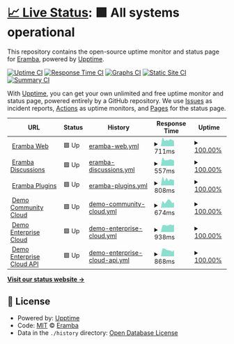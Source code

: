 # [📈 Live Status](https://eramba.github.io): <!--live status--> **🟩 All systems operational**

This repository contains the open-source uptime monitor and status page for [Eramba](http://www.eramba.org), powered by [Upptime](https://github.com/upptime/upptime).

[![Uptime CI](https://github.com/eramba/upptime/workflows/Uptime%20CI/badge.svg)](https://github.com/eramba/upptime/actions?query=workflow%3A%22Uptime+CI%22)
[![Response Time CI](https://github.com/eramba/upptime/workflows/Response%20Time%20CI/badge.svg)](https://github.com/eramba/upptime/actions?query=workflow%3A%22Response+Time+CI%22)
[![Graphs CI](https://github.com/eramba/upptime/workflows/Graphs%20CI/badge.svg)](https://github.com/eramba/upptime/actions?query=workflow%3A%22Graphs+CI%22)
[![Static Site CI](https://github.com/eramba/upptime/workflows/Static%20Site%20CI/badge.svg)](https://github.com/eramba/upptime/actions?query=workflow%3A%22Static+Site+CI%22)
[![Summary CI](https://github.com/eramba/upptime/workflows/Summary%20CI/badge.svg)](https://github.com/eramba/upptime/actions?query=workflow%3A%22Summary+CI%22)

With [Upptime](https://upptime.js.org), you can get your own unlimited and free uptime monitor and status page, powered entirely by a GitHub repository. We use [Issues](https://github.com/eramba/upptime/issues) as incident reports, [Actions](https://github.com/eramba/upptime/actions) as uptime monitors, and [Pages](https://eramba.github.io) for the status page.

<!--start: status pages-->
<!-- This summary is generated by Upptime (https://github.com/upptime/upptime) -->
<!-- Do not edit this manually, your changes will be overwritten -->
<!-- prettier-ignore -->
| URL | Status | History | Response Time | Uptime |
| --- | ------ | ------- | ------------- | ------ |
| <img alt="" src="https://icons.duckduckgo.com/ip3/www.eramba.org.ico" height="13"> [Eramba Web](https://www.eramba.org/about-us) | 🟩 Up | [eramba-web.yml](https://github.com/eramba/upptime/commits/HEAD/history/eramba-web.yml) | <details><summary><img alt="Response time graph" src="./graphs/eramba-web/response-time-week.png" height="20"> 711ms</summary><br><a href="https://eramba.github.io/upptime/history/eramba-web"><img alt="Response time 688" src="https://img.shields.io/endpoint?url=https%3A%2F%2Fraw.githubusercontent.com%2Feramba%2Fupptime%2FHEAD%2Fapi%2Feramba-web%2Fresponse-time.json"></a><br><a href="https://eramba.github.io/upptime/history/eramba-web"><img alt="24-hour response time 600" src="https://img.shields.io/endpoint?url=https%3A%2F%2Fraw.githubusercontent.com%2Feramba%2Fupptime%2FHEAD%2Fapi%2Feramba-web%2Fresponse-time-day.json"></a><br><a href="https://eramba.github.io/upptime/history/eramba-web"><img alt="7-day response time 711" src="https://img.shields.io/endpoint?url=https%3A%2F%2Fraw.githubusercontent.com%2Feramba%2Fupptime%2FHEAD%2Fapi%2Feramba-web%2Fresponse-time-week.json"></a><br><a href="https://eramba.github.io/upptime/history/eramba-web"><img alt="30-day response time 801" src="https://img.shields.io/endpoint?url=https%3A%2F%2Fraw.githubusercontent.com%2Feramba%2Fupptime%2FHEAD%2Fapi%2Feramba-web%2Fresponse-time-month.json"></a><br><a href="https://eramba.github.io/upptime/history/eramba-web"><img alt="1-year response time 688" src="https://img.shields.io/endpoint?url=https%3A%2F%2Fraw.githubusercontent.com%2Feramba%2Fupptime%2FHEAD%2Fapi%2Feramba-web%2Fresponse-time-year.json"></a></details> | <details><summary><a href="https://eramba.github.io/upptime/history/eramba-web">100.00%</a></summary><a href="https://eramba.github.io/upptime/history/eramba-web"><img alt="All-time uptime 99.96%" src="https://img.shields.io/endpoint?url=https%3A%2F%2Fraw.githubusercontent.com%2Feramba%2Fupptime%2FHEAD%2Fapi%2Feramba-web%2Fuptime.json"></a><br><a href="https://eramba.github.io/upptime/history/eramba-web"><img alt="24-hour uptime 100.00%" src="https://img.shields.io/endpoint?url=https%3A%2F%2Fraw.githubusercontent.com%2Feramba%2Fupptime%2FHEAD%2Fapi%2Feramba-web%2Fuptime-day.json"></a><br><a href="https://eramba.github.io/upptime/history/eramba-web"><img alt="7-day uptime 100.00%" src="https://img.shields.io/endpoint?url=https%3A%2F%2Fraw.githubusercontent.com%2Feramba%2Fupptime%2FHEAD%2Fapi%2Feramba-web%2Fuptime-week.json"></a><br><a href="https://eramba.github.io/upptime/history/eramba-web"><img alt="30-day uptime 100.00%" src="https://img.shields.io/endpoint?url=https%3A%2F%2Fraw.githubusercontent.com%2Feramba%2Fupptime%2FHEAD%2Fapi%2Feramba-web%2Fuptime-month.json"></a><br><a href="https://eramba.github.io/upptime/history/eramba-web"><img alt="1-year uptime 99.96%" src="https://img.shields.io/endpoint?url=https%3A%2F%2Fraw.githubusercontent.com%2Feramba%2Fupptime%2FHEAD%2Fapi%2Feramba-web%2Fuptime-year.json"></a></details>
| <img alt="" src="https://icons.duckduckgo.com/ip3/discussions.eramba.org.ico" height="13"> [Eramba Discussions](https://discussions.eramba.org/about) | 🟩 Up | [eramba-discussions.yml](https://github.com/eramba/upptime/commits/HEAD/history/eramba-discussions.yml) | <details><summary><img alt="Response time graph" src="./graphs/eramba-discussions/response-time-week.png" height="20"> 557ms</summary><br><a href="https://eramba.github.io/upptime/history/eramba-discussions"><img alt="Response time 530" src="https://img.shields.io/endpoint?url=https%3A%2F%2Fraw.githubusercontent.com%2Feramba%2Fupptime%2FHEAD%2Fapi%2Feramba-discussions%2Fresponse-time.json"></a><br><a href="https://eramba.github.io/upptime/history/eramba-discussions"><img alt="24-hour response time 496" src="https://img.shields.io/endpoint?url=https%3A%2F%2Fraw.githubusercontent.com%2Feramba%2Fupptime%2FHEAD%2Fapi%2Feramba-discussions%2Fresponse-time-day.json"></a><br><a href="https://eramba.github.io/upptime/history/eramba-discussions"><img alt="7-day response time 557" src="https://img.shields.io/endpoint?url=https%3A%2F%2Fraw.githubusercontent.com%2Feramba%2Fupptime%2FHEAD%2Fapi%2Feramba-discussions%2Fresponse-time-week.json"></a><br><a href="https://eramba.github.io/upptime/history/eramba-discussions"><img alt="30-day response time 544" src="https://img.shields.io/endpoint?url=https%3A%2F%2Fraw.githubusercontent.com%2Feramba%2Fupptime%2FHEAD%2Fapi%2Feramba-discussions%2Fresponse-time-month.json"></a><br><a href="https://eramba.github.io/upptime/history/eramba-discussions"><img alt="1-year response time 530" src="https://img.shields.io/endpoint?url=https%3A%2F%2Fraw.githubusercontent.com%2Feramba%2Fupptime%2FHEAD%2Fapi%2Feramba-discussions%2Fresponse-time-year.json"></a></details> | <details><summary><a href="https://eramba.github.io/upptime/history/eramba-discussions">100.00%</a></summary><a href="https://eramba.github.io/upptime/history/eramba-discussions"><img alt="All-time uptime 99.94%" src="https://img.shields.io/endpoint?url=https%3A%2F%2Fraw.githubusercontent.com%2Feramba%2Fupptime%2FHEAD%2Fapi%2Feramba-discussions%2Fuptime.json"></a><br><a href="https://eramba.github.io/upptime/history/eramba-discussions"><img alt="24-hour uptime 100.00%" src="https://img.shields.io/endpoint?url=https%3A%2F%2Fraw.githubusercontent.com%2Feramba%2Fupptime%2FHEAD%2Fapi%2Feramba-discussions%2Fuptime-day.json"></a><br><a href="https://eramba.github.io/upptime/history/eramba-discussions"><img alt="7-day uptime 100.00%" src="https://img.shields.io/endpoint?url=https%3A%2F%2Fraw.githubusercontent.com%2Feramba%2Fupptime%2FHEAD%2Fapi%2Feramba-discussions%2Fuptime-week.json"></a><br><a href="https://eramba.github.io/upptime/history/eramba-discussions"><img alt="30-day uptime 100.00%" src="https://img.shields.io/endpoint?url=https%3A%2F%2Fraw.githubusercontent.com%2Feramba%2Fupptime%2FHEAD%2Fapi%2Feramba-discussions%2Fuptime-month.json"></a><br><a href="https://eramba.github.io/upptime/history/eramba-discussions"><img alt="1-year uptime 99.94%" src="https://img.shields.io/endpoint?url=https%3A%2F%2Fraw.githubusercontent.com%2Feramba%2Fupptime%2FHEAD%2Fapi%2Feramba-discussions%2Fuptime-year.json"></a></details>
| <img alt="" src="https://icons.duckduckgo.com/ip3/plugins.eramba.org.ico" height="13"> [Eramba Plugins](https://plugins.eramba.org) | 🟩 Up | [eramba-plugins.yml](https://github.com/eramba/upptime/commits/HEAD/history/eramba-plugins.yml) | <details><summary><img alt="Response time graph" src="./graphs/eramba-plugins/response-time-week.png" height="20"> 808ms</summary><br><a href="https://eramba.github.io/upptime/history/eramba-plugins"><img alt="Response time 1006" src="https://img.shields.io/endpoint?url=https%3A%2F%2Fraw.githubusercontent.com%2Feramba%2Fupptime%2FHEAD%2Fapi%2Feramba-plugins%2Fresponse-time.json"></a><br><a href="https://eramba.github.io/upptime/history/eramba-plugins"><img alt="24-hour response time 725" src="https://img.shields.io/endpoint?url=https%3A%2F%2Fraw.githubusercontent.com%2Feramba%2Fupptime%2FHEAD%2Fapi%2Feramba-plugins%2Fresponse-time-day.json"></a><br><a href="https://eramba.github.io/upptime/history/eramba-plugins"><img alt="7-day response time 808" src="https://img.shields.io/endpoint?url=https%3A%2F%2Fraw.githubusercontent.com%2Feramba%2Fupptime%2FHEAD%2Fapi%2Feramba-plugins%2Fresponse-time-week.json"></a><br><a href="https://eramba.github.io/upptime/history/eramba-plugins"><img alt="30-day response time 814" src="https://img.shields.io/endpoint?url=https%3A%2F%2Fraw.githubusercontent.com%2Feramba%2Fupptime%2FHEAD%2Fapi%2Feramba-plugins%2Fresponse-time-month.json"></a><br><a href="https://eramba.github.io/upptime/history/eramba-plugins"><img alt="1-year response time 1006" src="https://img.shields.io/endpoint?url=https%3A%2F%2Fraw.githubusercontent.com%2Feramba%2Fupptime%2FHEAD%2Fapi%2Feramba-plugins%2Fresponse-time-year.json"></a></details> | <details><summary><a href="https://eramba.github.io/upptime/history/eramba-plugins">100.00%</a></summary><a href="https://eramba.github.io/upptime/history/eramba-plugins"><img alt="All-time uptime 99.45%" src="https://img.shields.io/endpoint?url=https%3A%2F%2Fraw.githubusercontent.com%2Feramba%2Fupptime%2FHEAD%2Fapi%2Feramba-plugins%2Fuptime.json"></a><br><a href="https://eramba.github.io/upptime/history/eramba-plugins"><img alt="24-hour uptime 100.00%" src="https://img.shields.io/endpoint?url=https%3A%2F%2Fraw.githubusercontent.com%2Feramba%2Fupptime%2FHEAD%2Fapi%2Feramba-plugins%2Fuptime-day.json"></a><br><a href="https://eramba.github.io/upptime/history/eramba-plugins"><img alt="7-day uptime 100.00%" src="https://img.shields.io/endpoint?url=https%3A%2F%2Fraw.githubusercontent.com%2Feramba%2Fupptime%2FHEAD%2Fapi%2Feramba-plugins%2Fuptime-week.json"></a><br><a href="https://eramba.github.io/upptime/history/eramba-plugins"><img alt="30-day uptime 100.00%" src="https://img.shields.io/endpoint?url=https%3A%2F%2Fraw.githubusercontent.com%2Feramba%2Fupptime%2FHEAD%2Fapi%2Feramba-plugins%2Fuptime-month.json"></a><br><a href="https://eramba.github.io/upptime/history/eramba-plugins"><img alt="1-year uptime 99.45%" src="https://img.shields.io/endpoint?url=https%3A%2F%2Fraw.githubusercontent.com%2Feramba%2Fupptime%2FHEAD%2Fapi%2Feramba-plugins%2Fuptime-year.json"></a></details>
| <img alt="" src="https://icons.duckduckgo.com/ip3/demo.cloud.eramba.org.ico" height="13"> [Demo Community Cloud](https://demo.cloud.eramba.org/login) | 🟩 Up | [demo-community-cloud.yml](https://github.com/eramba/upptime/commits/HEAD/history/demo-community-cloud.yml) | <details><summary><img alt="Response time graph" src="./graphs/demo-community-cloud/response-time-week.png" height="20"> 674ms</summary><br><a href="https://eramba.github.io/upptime/history/demo-community-cloud"><img alt="Response time 633" src="https://img.shields.io/endpoint?url=https%3A%2F%2Fraw.githubusercontent.com%2Feramba%2Fupptime%2FHEAD%2Fapi%2Fdemo-community-cloud%2Fresponse-time.json"></a><br><a href="https://eramba.github.io/upptime/history/demo-community-cloud"><img alt="24-hour response time 601" src="https://img.shields.io/endpoint?url=https%3A%2F%2Fraw.githubusercontent.com%2Feramba%2Fupptime%2FHEAD%2Fapi%2Fdemo-community-cloud%2Fresponse-time-day.json"></a><br><a href="https://eramba.github.io/upptime/history/demo-community-cloud"><img alt="7-day response time 674" src="https://img.shields.io/endpoint?url=https%3A%2F%2Fraw.githubusercontent.com%2Feramba%2Fupptime%2FHEAD%2Fapi%2Fdemo-community-cloud%2Fresponse-time-week.json"></a><br><a href="https://eramba.github.io/upptime/history/demo-community-cloud"><img alt="30-day response time 610" src="https://img.shields.io/endpoint?url=https%3A%2F%2Fraw.githubusercontent.com%2Feramba%2Fupptime%2FHEAD%2Fapi%2Fdemo-community-cloud%2Fresponse-time-month.json"></a><br><a href="https://eramba.github.io/upptime/history/demo-community-cloud"><img alt="1-year response time 633" src="https://img.shields.io/endpoint?url=https%3A%2F%2Fraw.githubusercontent.com%2Feramba%2Fupptime%2FHEAD%2Fapi%2Fdemo-community-cloud%2Fresponse-time-year.json"></a></details> | <details><summary><a href="https://eramba.github.io/upptime/history/demo-community-cloud">100.00%</a></summary><a href="https://eramba.github.io/upptime/history/demo-community-cloud"><img alt="All-time uptime 99.75%" src="https://img.shields.io/endpoint?url=https%3A%2F%2Fraw.githubusercontent.com%2Feramba%2Fupptime%2FHEAD%2Fapi%2Fdemo-community-cloud%2Fuptime.json"></a><br><a href="https://eramba.github.io/upptime/history/demo-community-cloud"><img alt="24-hour uptime 100.00%" src="https://img.shields.io/endpoint?url=https%3A%2F%2Fraw.githubusercontent.com%2Feramba%2Fupptime%2FHEAD%2Fapi%2Fdemo-community-cloud%2Fuptime-day.json"></a><br><a href="https://eramba.github.io/upptime/history/demo-community-cloud"><img alt="7-day uptime 100.00%" src="https://img.shields.io/endpoint?url=https%3A%2F%2Fraw.githubusercontent.com%2Feramba%2Fupptime%2FHEAD%2Fapi%2Fdemo-community-cloud%2Fuptime-week.json"></a><br><a href="https://eramba.github.io/upptime/history/demo-community-cloud"><img alt="30-day uptime 100.00%" src="https://img.shields.io/endpoint?url=https%3A%2F%2Fraw.githubusercontent.com%2Feramba%2Fupptime%2FHEAD%2Fapi%2Fdemo-community-cloud%2Fuptime-month.json"></a><br><a href="https://eramba.github.io/upptime/history/demo-community-cloud"><img alt="1-year uptime 99.75%" src="https://img.shields.io/endpoint?url=https%3A%2F%2Fraw.githubusercontent.com%2Feramba%2Fupptime%2FHEAD%2Fapi%2Fdemo-community-cloud%2Fuptime-year.json"></a></details>
| <img alt="" src="https://icons.duckduckgo.com/ip3/demo-e.cloud.eramba.org.ico" height="13"> [Demo Enterprise Cloud](https://demo-e.cloud.eramba.org/login) | 🟩 Up | [demo-enterprise-cloud.yml](https://github.com/eramba/upptime/commits/HEAD/history/demo-enterprise-cloud.yml) | <details><summary><img alt="Response time graph" src="./graphs/demo-enterprise-cloud/response-time-week.png" height="20"> 938ms</summary><br><a href="https://eramba.github.io/upptime/history/demo-enterprise-cloud"><img alt="Response time 1006" src="https://img.shields.io/endpoint?url=https%3A%2F%2Fraw.githubusercontent.com%2Feramba%2Fupptime%2FHEAD%2Fapi%2Fdemo-enterprise-cloud%2Fresponse-time.json"></a><br><a href="https://eramba.github.io/upptime/history/demo-enterprise-cloud"><img alt="24-hour response time 1008" src="https://img.shields.io/endpoint?url=https%3A%2F%2Fraw.githubusercontent.com%2Feramba%2Fupptime%2FHEAD%2Fapi%2Fdemo-enterprise-cloud%2Fresponse-time-day.json"></a><br><a href="https://eramba.github.io/upptime/history/demo-enterprise-cloud"><img alt="7-day response time 938" src="https://img.shields.io/endpoint?url=https%3A%2F%2Fraw.githubusercontent.com%2Feramba%2Fupptime%2FHEAD%2Fapi%2Fdemo-enterprise-cloud%2Fresponse-time-week.json"></a><br><a href="https://eramba.github.io/upptime/history/demo-enterprise-cloud"><img alt="30-day response time 899" src="https://img.shields.io/endpoint?url=https%3A%2F%2Fraw.githubusercontent.com%2Feramba%2Fupptime%2FHEAD%2Fapi%2Fdemo-enterprise-cloud%2Fresponse-time-month.json"></a><br><a href="https://eramba.github.io/upptime/history/demo-enterprise-cloud"><img alt="1-year response time 1006" src="https://img.shields.io/endpoint?url=https%3A%2F%2Fraw.githubusercontent.com%2Feramba%2Fupptime%2FHEAD%2Fapi%2Fdemo-enterprise-cloud%2Fresponse-time-year.json"></a></details> | <details><summary><a href="https://eramba.github.io/upptime/history/demo-enterprise-cloud">100.00%</a></summary><a href="https://eramba.github.io/upptime/history/demo-enterprise-cloud"><img alt="All-time uptime 99.53%" src="https://img.shields.io/endpoint?url=https%3A%2F%2Fraw.githubusercontent.com%2Feramba%2Fupptime%2FHEAD%2Fapi%2Fdemo-enterprise-cloud%2Fuptime.json"></a><br><a href="https://eramba.github.io/upptime/history/demo-enterprise-cloud"><img alt="24-hour uptime 100.00%" src="https://img.shields.io/endpoint?url=https%3A%2F%2Fraw.githubusercontent.com%2Feramba%2Fupptime%2FHEAD%2Fapi%2Fdemo-enterprise-cloud%2Fuptime-day.json"></a><br><a href="https://eramba.github.io/upptime/history/demo-enterprise-cloud"><img alt="7-day uptime 100.00%" src="https://img.shields.io/endpoint?url=https%3A%2F%2Fraw.githubusercontent.com%2Feramba%2Fupptime%2FHEAD%2Fapi%2Fdemo-enterprise-cloud%2Fuptime-week.json"></a><br><a href="https://eramba.github.io/upptime/history/demo-enterprise-cloud"><img alt="30-day uptime 100.00%" src="https://img.shields.io/endpoint?url=https%3A%2F%2Fraw.githubusercontent.com%2Feramba%2Fupptime%2FHEAD%2Fapi%2Fdemo-enterprise-cloud%2Fuptime-month.json"></a><br><a href="https://eramba.github.io/upptime/history/demo-enterprise-cloud"><img alt="1-year uptime 99.53%" src="https://img.shields.io/endpoint?url=https%3A%2F%2Fraw.githubusercontent.com%2Feramba%2Fupptime%2FHEAD%2Fapi%2Fdemo-enterprise-cloud%2Fuptime-year.json"></a></details>
| <img alt="" src="https://icons.duckduckgo.com/ip3/demo-e.cloud.eramba.org.ico" height="13"> [Demo Enterprise Cloud API](https://demo-e.cloud.eramba.org/api/projects/index) | 🟩 Up | [demo-enterprise-cloud-api.yml](https://github.com/eramba/upptime/commits/HEAD/history/demo-enterprise-cloud-api.yml) | <details><summary><img alt="Response time graph" src="./graphs/demo-enterprise-cloud-api/response-time-week.png" height="20"> 868ms</summary><br><a href="https://eramba.github.io/upptime/history/demo-enterprise-cloud-api"><img alt="Response time 1032" src="https://img.shields.io/endpoint?url=https%3A%2F%2Fraw.githubusercontent.com%2Feramba%2Fupptime%2FHEAD%2Fapi%2Fdemo-enterprise-cloud-api%2Fresponse-time.json"></a><br><a href="https://eramba.github.io/upptime/history/demo-enterprise-cloud-api"><img alt="24-hour response time 854" src="https://img.shields.io/endpoint?url=https%3A%2F%2Fraw.githubusercontent.com%2Feramba%2Fupptime%2FHEAD%2Fapi%2Fdemo-enterprise-cloud-api%2Fresponse-time-day.json"></a><br><a href="https://eramba.github.io/upptime/history/demo-enterprise-cloud-api"><img alt="7-day response time 868" src="https://img.shields.io/endpoint?url=https%3A%2F%2Fraw.githubusercontent.com%2Feramba%2Fupptime%2FHEAD%2Fapi%2Fdemo-enterprise-cloud-api%2Fresponse-time-week.json"></a><br><a href="https://eramba.github.io/upptime/history/demo-enterprise-cloud-api"><img alt="30-day response time 981" src="https://img.shields.io/endpoint?url=https%3A%2F%2Fraw.githubusercontent.com%2Feramba%2Fupptime%2FHEAD%2Fapi%2Fdemo-enterprise-cloud-api%2Fresponse-time-month.json"></a><br><a href="https://eramba.github.io/upptime/history/demo-enterprise-cloud-api"><img alt="1-year response time 1032" src="https://img.shields.io/endpoint?url=https%3A%2F%2Fraw.githubusercontent.com%2Feramba%2Fupptime%2FHEAD%2Fapi%2Fdemo-enterprise-cloud-api%2Fresponse-time-year.json"></a></details> | <details><summary><a href="https://eramba.github.io/upptime/history/demo-enterprise-cloud-api">100.00%</a></summary><a href="https://eramba.github.io/upptime/history/demo-enterprise-cloud-api"><img alt="All-time uptime 99.05%" src="https://img.shields.io/endpoint?url=https%3A%2F%2Fraw.githubusercontent.com%2Feramba%2Fupptime%2FHEAD%2Fapi%2Fdemo-enterprise-cloud-api%2Fuptime.json"></a><br><a href="https://eramba.github.io/upptime/history/demo-enterprise-cloud-api"><img alt="24-hour uptime 100.00%" src="https://img.shields.io/endpoint?url=https%3A%2F%2Fraw.githubusercontent.com%2Feramba%2Fupptime%2FHEAD%2Fapi%2Fdemo-enterprise-cloud-api%2Fuptime-day.json"></a><br><a href="https://eramba.github.io/upptime/history/demo-enterprise-cloud-api"><img alt="7-day uptime 100.00%" src="https://img.shields.io/endpoint?url=https%3A%2F%2Fraw.githubusercontent.com%2Feramba%2Fupptime%2FHEAD%2Fapi%2Fdemo-enterprise-cloud-api%2Fuptime-week.json"></a><br><a href="https://eramba.github.io/upptime/history/demo-enterprise-cloud-api"><img alt="30-day uptime 100.00%" src="https://img.shields.io/endpoint?url=https%3A%2F%2Fraw.githubusercontent.com%2Feramba%2Fupptime%2FHEAD%2Fapi%2Fdemo-enterprise-cloud-api%2Fuptime-month.json"></a><br><a href="https://eramba.github.io/upptime/history/demo-enterprise-cloud-api"><img alt="1-year uptime 99.05%" src="https://img.shields.io/endpoint?url=https%3A%2F%2Fraw.githubusercontent.com%2Feramba%2Fupptime%2FHEAD%2Fapi%2Fdemo-enterprise-cloud-api%2Fuptime-year.json"></a></details>

<!--end: status pages-->

[**Visit our status website →**](https://eramba.github.io)

## 📄 License

- Powered by: [Upptime](https://github.com/upptime/upptime)
- Code: [MIT](./LICENSE) © [Eramba](http://www.eramba.org)
- Data in the `./history` directory: [Open Database License](https://opendatacommons.org/licenses/odbl/1-0/)
